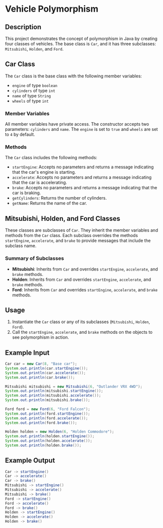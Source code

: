 # Vehicle Polymorphism

## Description

This project demonstrates the concept of polymorphism in Java by creating four classes of vehicles. The base class is `Car`, and it has three subclasses: `Mitsubishi`, `Holden`, and `Ford`.

## Car Class

The `Car` class is the base class with the following member variables:
- `engine` of type `boolean`
- `cylinders` of type `int`
- `name` of type `String`
- `wheels` of type `int`

### Member Variables
All member variables have private access. The constructor accepts two parameters: `cylinders` and `name`. The `engine` is set to `true` and `wheels` are set to `4` by default.

### Methods
The `Car` class includes the following methods:
- `startEngine`: Accepts no parameters and returns a message indicating that the car's engine is starting.
- `accelerate`: Accepts no parameters and returns a message indicating that the car is accelerating.
- `brake`: Accepts no parameters and returns a message indicating that the car is braking.
- `getCylinders`: Returns the number of cylinders.
- `getName`: Returns the name of the car.

## Mitsubishi, Holden, and Ford Classes

These classes are subclasses of `Car`. They inherit the member variables and methods from the `Car` class. Each subclass overrides the methods `startEngine`, `accelerate`, and `brake` to provide messages that include the subclass name.

### Summary of Subclasses
- **Mitsubishi**: Inherits from `Car` and overrides `startEngine`, `accelerate`, and `brake` methods.
- **Holden**: Inherits from `Car` and overrides `startEngine`, `accelerate`, and `brake` methods.
- **Ford**: Inherits from `Car` and overrides `startEngine`, `accelerate`, and `brake` methods.

## Usage

1. Instantiate the `Car` class or any of its subclasses (`Mitsubishi`, `Holden`, `Ford`).
2. Call the `startEngine`, `accelerate`, and `brake` methods on the objects to see polymorphism in action.

## Example Input

```java
Car car = new Car(8, "Base car");
System.out.println(car.startEngine());
System.out.println(car.accelerate());
System.out.println(car.brake());
 
Mitsubishi mitsubishi = new Mitsubishi(6, "Outlander VRX 4WD");
System.out.println(mitsubishi.startEngine());
System.out.println(mitsubishi.accelerate());
System.out.println(mitsubishi.brake());
 
Ford ford = new Ford(6, "Ford Falcon");
System.out.println(ford.startEngine());
System.out.println(ford.accelerate());
System.out.println(ford.brake());
 
Holden holden = new Holden(6, "Holden Commodore");
System.out.println(holden.startEngine());
System.out.println(holden.accelerate());
System.out.println(holden.brake());
```

## Example Output
```java
Car -> startEngine()
Car -> accelerate()
Car -> brake()
Mitsubishi -> startEngine()
Mitsubishi -> accelerate()
Mitsubishi -> brake()
Ford -> startEngine()
Ford -> accelerate()
Ford -> brake()
Holden -> startEngine()
Holden -> accelerate()
Holden -> brake()
```